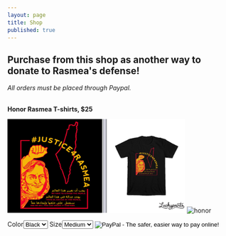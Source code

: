 ```yaml
---
layout: page
title: Shop
published: true
---
```


## Purchase from this shop as another way to donate to Rasmea's defense! 
_All orders must be placed through Paypal._

<br>**Honor Rasmea T-shirts, $25**

<img src="/assets/img/Honor-Rasmea-Front.jpeg" alt="honor" style="width: 400px;"/> <img src="/assets/img/Honor Rasmea-Back.jpeg" alt="honor" style="width: 400px;"/>



<form target="paypal" action="https://www.paypal.com/cgi-bin/webscr" method="post">
<input type="hidden" name="cmd" value="_s-xclick">
<input type="hidden" name="hosted_button_id" value="7M4MVYPVL35KQ">
<tr><td><input type="hidden" name="on0" value="Color">Color</td></tr><tr><td><select name="os0">
	<option value="Black">Black </option>
</select> </td></tr>
<tr><td><input type="hidden" name="on1" value="Size">Size</td></tr><tr><td><select name="os1">
	<option value="Medium">Medium </option>
	<option value="Large">Large </option>
	<option value="X-Large">X-Large </option>
	<option value="XX-Large">2XL </option>
  	<option value="XX-Large">3XL </option>
</select> </td></tr>
<input type="image" src="https://www.paypalobjects.com/en_US/i/btn/btn_cart_LG.gif" border="0" name="submit" alt="PayPal - The safer, easier way to pay online!">
<img alt="" border="0" src="https://www.paypalobjects.com/en_US/i/scr/pixel.gif" width="1" height="1">
</form>
